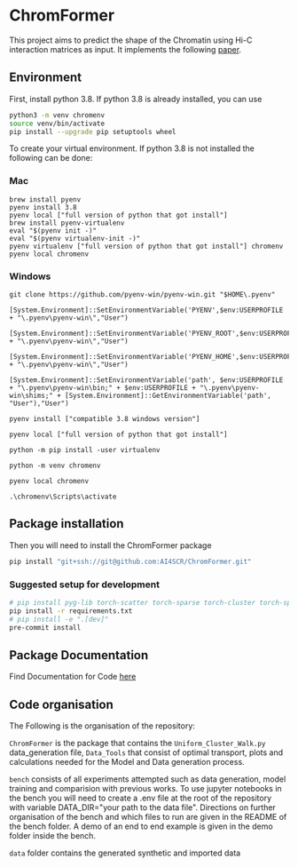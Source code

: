 # ChromFormer

This project aims to predict the shape of the Chromatin using Hi-C interaction matrices as input. It implements the following [paper](https://www.biorxiv.org/content/10.1101/2022.11.15.516571v1).

## Environment
First, install python 3.8. If python 3.8 is already installed, you can use 
```sh
python3 -m venv chromenv
source venv/bin/activate
pip install --upgrade pip setuptools wheel
```
To create your virtual environment.
If python 3.8 is not installed the following can be done:
### Mac
```
brew install pyenv
pyenv install 3.8 
pyenv local ["full version of python that got install"]
brew install pyenv-virtualenv 
eval "$(pyenv init -)"         
eval "$(pyenv virtualenv-init -)"
pyenv virtualenv ["full version of python that got install"] chromenv
pyenv local chromenv 
```
### Windows
```
git clone https://github.com/pyenv-win/pyenv-win.git "$HOME\.pyenv"

[System.Environment]::SetEnvironmentVariable('PYENV',$env:USERPROFILE + "\.pyenv\pyenv-win\","User")

[System.Environment]::SetEnvironmentVariable('PYENV_ROOT',$env:USERPROFILE + "\.pyenv\pyenv-win\","User")

[System.Environment]::SetEnvironmentVariable('PYENV_HOME',$env:USERPROFILE + "\.pyenv\pyenv-win\","User")

[System.Environment]::SetEnvironmentVariable('path', $env:USERPROFILE + "\.pyenv\pyenv-win\bin;" + $env:USERPROFILE + "\.pyenv\pyenv-win\shims;" + [System.Environment]::GetEnvironmentVariable('path', "User"),"User")

pyenv install ["compatible 3.8 windows version"]

pyenv local ["full version of python that got install"]

python -m pip install -user virtualenv

python -m venv chromenv

pyenv local chromenv

.\chromenv\Scripts\activate
```
## Package installation
Then you will need to install the ChromFormer package
```sh
pip install "git+ssh://git@github.com:AI4SCR/ChromFormer.git"
```

### Suggested setup for development
```sh
# pip install pyg-lib torch-scatter torch-sparse torch-cluster torch-spline-conv torch-geometric -f https://data.pyg.org/whl/torch-1.13.0+cpu.html
pip install -r requirements.txt
# pip install -e ".[dev]"
pre-commit install
```
## Package Documentation

Find Documentation for Code [here](https://pages.github.ibm.com/AI4SCR-DEV/3D-Chromatin/)

## Code organisation

The Following is the organisation of the repository:

```ChromFormer``` is the package that contains the ```Uniform_Cluster_Walk.py``` data_generation file, ```Data_Tools``` that consist of optimal transport, plots and calculations needed for the Model and Data generation process.

```bench``` consists of all experiments attempted such as data generation, model training and comparision with previous works. To use jupyter notebooks in the bench you will need to create a .env file at the root of the repository with variable DATA_DIR="your path to the data file". Directions on further organisation of the bench and which files to run are given in the README of the bench folder. A demo of an end to end example is given in the demo folder inside the bench.  

```data``` folder contains the generated synthetic and imported data 
